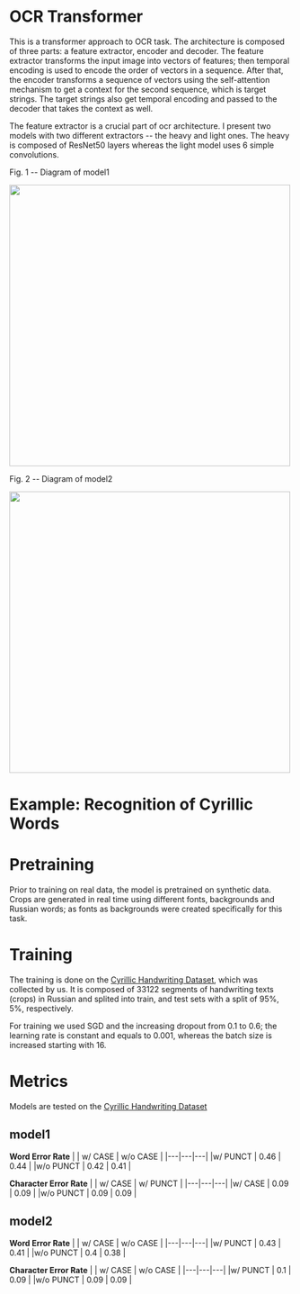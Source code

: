 # OCR Transformer

This is a transformer approach to OCR task. The architecture is composed of three parts: a feature extractor, encoder and decoder. The feature extractor transforms the input image into vectors of features; then temporal encoding is used to encode the order of vectors in a sequence. After that, the encoder transforms a sequence of vectors using the self-attention mechanism to get a context for the second sequence, which is target strings. The target strings also get temporal encoding and passed to the decoder that takes the context as well.

The feature extractor is a crucial part of ocr architecture. I present two models with two different extractors -- the heavy and light ones. The heavy is composed of ResNet50 layers whereas the light model uses 6 simple convolutions.

Fig. 1 -- Diagram of model1

<div>
<img src="https://github.com/conwerner/ocr-transformer/blob/master/diagram_model1.png" width="500"/>
</div>


Fig. 2 -- Diagram of model2


<div>
<img src="https://github.com/conwerner/ocr-transformer/blob/master/diagram_model2.png" width="500"/>
</div>

# Example: Recognition of Cyrillic Words

# Pretraining

Prior to training on real data, the model is pretrained on synthetic data. Crops are generated in real time using different fonts, backgrounds and Russian words; as fonts as backgrounds were created specifically for this task.

# Training

The training is done on the [Cyrillic Handwriting Dataset](https://www.kaggle.com/datasets/constantinwerner/cyrillic-handwriting-dataset), which was collected by us. It is composed of 33122 segments of handwriting texts (crops) in Russian and splited into train, and test sets with a split of 95%, 5%, respectively.

For training we used SGD and the increasing dropout from 0.1 to 0.6; the learning rate is constant and equals to 0.001, whereas the batch size is increased starting with 16.

# Metrics

Models are tested on the [Cyrillic Handwriting Dataset](https://www.kaggle.com/datasets/constantinwerner/cyrillic-handwriting-dataset)

## model1

**Word Error Rate**
|   | w/ CASE  | w/o CASE  |
|---|---|---|
|w/ PUNCT   | 0.46  | 0.44  |
|w/o PUNCT   | 0.42  | 0.41  |

**Character Error Rate**
|   | w/ CASE  | w/ PUNCT  |
|---|---|---|
|w/ CASE   |  0.09 | 0.09  |
|w/o PUNCT   | 0.09  | 0.09  |


## model2

**Word Error Rate**
|   | w/ CASE  | w/o CASE  |
|---|---|---|
|w/ PUNCT   | 0.43 | 0.41 |
|w/o PUNCT   | 0.4 | 0.38 |

**Character Error Rate**
|   | w/ CASE  | w/o CASE  |
|---|---|---|
|w/ PUNCT   | 0.1 | 0.09 |
|w/o PUNCT   | 0.09 | 0.09 |
